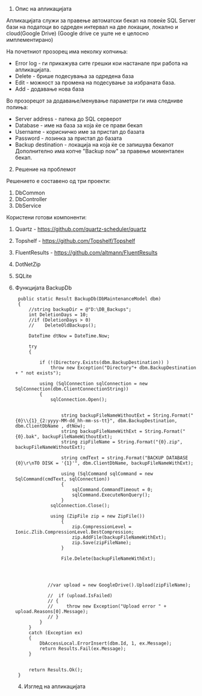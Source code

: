 1. Опис на апликацијата

Апликацијата служи за правење автоматски бекап на повеќе SQL Server бази на податоци во одреден интервал на две локации, 
локално и cloud(Google Drive) (Google drive се уште не е целосно имплементирано)

На почетниот прозорец има неколку копчиња:
- Error log - ги прикажува сите грешки кои настанале при работа на апликацијата. 
- Delete - брише подесувања за одредена база
- Edit - можност за промена на подесување за избраната база. 
- Add - додавање нова база 

Во прозорецот за додавање/менување параметри ги има следниве полиња:
- Server address - патека до SQL серверот 
- Database - име на база за која ќе се прави бекап
- Username - корисничко име за пристап до базата
- Password - лозинка за пристап до базата
- Backup destination - локација на која ќе се запишува бекапот 
Дополнително има копче "Backup now" за правење моментален бекап.

2. Решение на проблемот 

Решението е составено од три проекти:
   1. DbCommon 
   2. DbController
   3. DbService
   
Користени готови компоненти:
   1. Quartz - https://github.com/quartz-scheduler/quartz
   2. Topshelf - https://github.com/Topshelf/Topshelf
   3. FluentResults - https://github.com/altmann/FluentResults
   4. DotNetZip 
   5. SQLite 
   
3. Функцијата BackupDb

        public static Result BackupDb(DbMaintenanceModel dbm)
        {
            //string backupDir = @"D:\DB_Backups";
            int DeletionDays = 10;
            //if (DeletionDays > 0)
            //    DeleteOldBackups();

            DateTime dtNow = DateTime.Now;

            try
            {
                
                if (!(Directory.Exists(dbm.BackupDestination)) )
                    throw new Exception("Directory"+ dbm.BackupDestination + " not exists"); 

                using (SqlConnection sqlConnection = new SqlConnection(dbm.ClientConnectionString))
                {
                    sqlConnection.Open();

                        
                        string backupFileNameWithoutExt = String.Format("{0}\\{1}_{2:yyyy-MM-dd_hh-mm-ss-tt}", dbm.BackupDestination, dbm.ClientDbName , dtNow);
                        string backupFileNameWithExt = String.Format("{0}.bak", backupFileNameWithoutExt);
                        string zipFileName = String.Format("{0}.zip", backupFileNameWithoutExt);

                        string cmdText = string.Format("BACKUP DATABASE {0}\r\nTO DISK = '{1}'", dbm.ClientDbName, backupFileNameWithExt);

                        using (SqlCommand sqlCommand = new SqlCommand(cmdText, sqlConnection))
                        {
                            sqlCommand.CommandTimeout = 0;
                            sqlCommand.ExecuteNonQuery();
                        }
                    sqlConnection.Close();

                    using (ZipFile zip = new ZipFile())
                        {
                            zip.CompressionLevel = Ionic.Zlib.CompressionLevel.BestCompression;
                            zip.AddFile(backupFileNameWithExt);
                            zip.Save(zipFileName);
                        }

                        File.Delete(backupFileNameWithExt);
                    

                    

                   //var upload = new GoogleDrive().Upload(zipFileName);

                   //  if (upload.IsFailed)
                   // {
                   //     throw new Exception("Upload error " + upload.Reasons[0].Message);
                   // }
                }
            }
            catch (Exception ex)
            {             
                DbAccessLocal.ErrorInsert(dbm.Id, 1, ex.Message);
                return Results.Fail(ex.Message);
            }


            return Results.Ok();
        }
   
   4. Изглед на апликацијата
   
   

